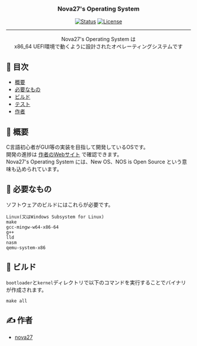 <h3 align="center">Nova27's Operating System</h3>

<div align="center">

[![Status](https://img.shields.io/badge/status-active-success.svg)]()
[![License](https://img.shields.io/badge/license-MIT-blue.svg)](/LICENSE)

</div>

---

<p align="center"> Nova27's Operating System は<br>
x86_64 UEFI環境で動くように設計されたオペレーティングシステムです
</p>

## 📝 目次

- [概要](#about)
- [必要なもの](#tools)
- [ビルド](#build)
- [テスト](#test)
- [作者](#author)

## 🧐 概要 <a name="about"></a>

C言語初心者がGUI等の実装を目指して開発しているOSです。<br>
開発の進捗は [作者のWebサイト](https://novablog.work/category/os%e9%96%8b%e7%99%ba/) で確認できます。<br>
Nova27's Operating System には、New OS、NOS is Open Source という意味も込められています。

## 🧰 必要なもの <a name="tools"></a>

ソフトウェアのビルドにはこれらが必要です。

```
Linux(又はWindows Subsystem for Linux)
make
gcc-mingw-w64-x86-64
g++
lld
nasm
qemu-system-x86
```

## 🚧 ビルド <a name="build"></a>

`bootloader`と`kernel`ディレクトリで以下のコマンドを実行することでバイナリが作成されます。

```
make all
```

## ✍️ 作者 <a name="author"></a>

- [nova27](https://github.com/nova-27)



